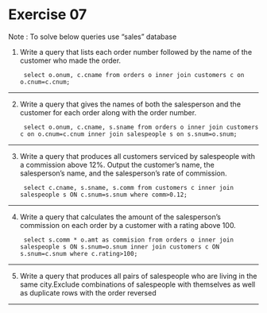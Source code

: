 
# Exercise 07

Note : To solve below queries use “sales” database
1. Write a query that lists each order number followed by the name of the customer who made the order.

        select o.onum, c.cname from orders o inner join customers c on o.cnum=c.cnum; 
----------------------------------------------------
2. Write a query that gives the names of both the salesperson and the customer for each order along with the order number.

        select o.onum, c.cname, s.sname from orders o inner join customers c on o.cnum=c.cnum inner join salespeople s on s.snum=o.snum; 
----------------------------------------------------
3. Write a query that produces all customers serviced by salespeople with a commission above 12%. Output the customer’s name, the salesperson’s name, and the salesperson’s rate of commission.

        select c.cname, s.sname, s.comm from customers c inner join salespeople s ON c.snum=s.snum where comm>0.12;
----------------------------------------------------
4. Write a query that calculates the amount of the salesperson’s commission on each order by a customer with a rating above 100.

        select s.comm * o.amt as commision from orders o inner join salespeople s ON s.snum=o.snum inner join customers c ON s.snum=c.snum where c.rating>100;
----------------------------------------------------
5. Write a query that produces all pairs of salespeople who are living in the same city.Exclude combinations of salespeople with themselves as well as duplicate rows with the order reversed

----------------------------------------------------